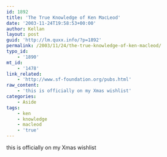 ```yaml
---
id: 1892
title: 'The True Knowledge of Ken MacLeod'
date: '2003-11-24T19:58:53+00:00'
author: Kellan
layout: post
guid: 'http://lm.quxx.info/?p=1892'
permalink: /2003/11/24/the-true-knowledge-of-ken-macleod/
typo_id:
    - '1890'
mt_id:
    - '1478'
link_related:
    - 'http://www.sf-foundation.org/pubs.html'
raw_content:
    - 'this is officially on my Xmas wishlist'
categories:
    - Aside
tags:
    - ken
    - knowledge
    - macleod
    - 'true'
---
```


this is officially on my Xmas wishlist